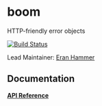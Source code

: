 # boom

HTTP-friendly error objects

[![Build Status](https://secure.travis-ci.org/hapijs/boom.svg)](http://travis-ci.org/hapijs/boom)

Lead Maintainer: [Eran Hammer](https://github.com/hueniverse)

## Documentation

[**API Reference**](API.md)
